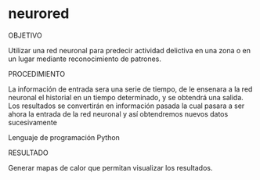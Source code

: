 neurored
========

OBJETIVO

Utilizar una red neuronal para predecir actividad delictiva en una zona o en un lugar mediante reconocimiento de patrones. 

PROCEDIMIENTO

La información de entrada sera una serie de tiempo, de le ensenara a la red neuronal el historial en un tiempo determinado, y se obtendrá una salida. Los resultados se convertirán en información pasada la cual pasara a ser ahora la entrada de la red neuronal y así obtendremos nuevos datos sucesivamente 

Lenguaje de programación Python


RESULTADO

Generar mapas de calor que permitan visualizar los resultados. 